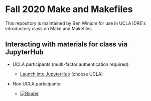 # Fall 2020 Make and Makefiles

This repository is maintained by Ben Winjum for use in UCLA IDRE's introductory class on Make and Makefiles.

## Interacting with materials for class via JupyterHub

* UCLA participants (multi-factor authentication required):

  * <a href="https://jupyter.idre.ucla.edu/hub/user-redirect/git-pull?repo=https%3A%2F%2Fgithub.com%2Fbenjum%2Fidre-make-intro&urlpath=lab%2Ftree%2Fidre-make-intro%2F&branch=main">Launch into JupyterHub</a> (choose UCLA)

* Non UCLA participants:
  *  [![Binder](https://mybinder.org/badge_logo.svg)](https://mybinder.org/v2/gh/benjum/idre-make-intro/HEAD)

